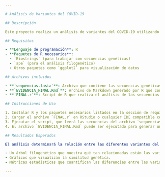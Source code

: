 ```yaml
---

# Análisis de Variantes del COVID-19

## Descripción

Este proyecto realiza un análisis de variantes del COVID-19 utilizando el lenguaje de programación R. El objetivo es extraer las secuencias genéticas de las variantes y determinar qué tan relacionadas están entre sí. Los datos se procesan a partir de archivos FASTA y se generan resultados visuales y estadísticos sobre la similitud de las variantes.

## Requisitos

- **Lenguaje de programación**: R
- **Paquetes de R necesarios**:
  - `Biostrings` (para trabajar con secuencias genéticas)
  - `ape` (para el análisis filogenético)
  - Otros paquetes como `ggplot2` para visualización de datos

## Archivos incluidos

- **`sequencias.fasta`**: Archivo que contiene las secuencias genéticas de las variantes del COVID-19.
- **`EVIDENCIA_FINAL.Rmd`**: Archivo de Markdown generado por R que contiene el código y las salidas del análisis.
- **`FINAL.r`**: Script de R que realiza el análisis de las secuencias y genera los resultados de similitud y relación entre variantes.

## Instrucciones de Uso

1. Instalar R y los paquetes necesarios listados en la sección de requisitos.
2. Cargar el archivo `FINAL.r` en RStudio o cualquier IDE compatible con R.
3. Ejecutar el script, que leerá las secuencias del archivo `sequencias.fasta`, realizará el análisis y generará los resultados.
4. El archivo `EVIDENCIA_FINAL.Rmd` puede ser ejecutado para generar un informe reproducible que detalla el proceso y los resultados.

## Resultados Esperados

El análisis determinará la relación entre las diferentes variantes del COVID-19 basadas en sus secuencias genéticas. Los resultados incluirán:

- Un árbol filogenético que muestra qué tan relacionadas están las variantes.
- Gráficos que visualizan la similitud genética.
- Métricas estadísticas que cuantifican las diferencias entre las variantes.
  
---
```

